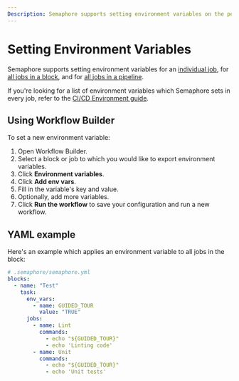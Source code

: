 ```yaml
---
Description: Semaphore supports setting environment variables on the per-job and per-block level, as well as for an entire pipeline.
---
```


# Setting Environment Variables

Semaphore supports setting environment variables for an [individual job][envvars-perjob], for [all jobs in a block][envvars-perblock], and for [all jobs in a pipeline][global_job_config].

If you're looking for a list of environment variables which Semaphore sets in
every job, refer to the [CI/CD Environment guide][semaphore-env-vars].

## Using Workflow Builder

To set a new environment variable:

1. Open Workflow Builder.
2. Select a block or job to which you would like to export environment variables.
3. Click **Environment variables**.
4. Click **Add env vars**.
5. Fill in the variable's key and value.
6. Optionally, add more variables.
7. Click **Run the workflow** to save your configuration and run a new workflow.

## YAML example

Here's an example which applies an environment variable to all jobs in the block:

``` yaml
# .semaphore/semaphore.yml
blocks:
  - name: "Test"
    task:
      env_vars:
        - name: GUIDED_TOUR
          value: "TRUE"
      jobs:
        - name: Lint
          commands:
            - echo "${GUIDED_TOUR}"
            - echo 'Linting code'
        - name: Unit
          commands:
            - echo "${GUIDED_TOUR}"
            - echo 'Unit tests'
```

[envvars-perblock]: ../reference/pipeline-yaml-reference.md#env_vars
[envvars-perjob]: ../reference/pipeline-yaml-reference.md#env_vars-in-jobs
[semaphore-env-vars]: ../ci-cd-environment/environment-variables.md
[global_job_config]: https://docs.semaphoreci.com/reference/pipeline-yaml-reference/#global_job_config
